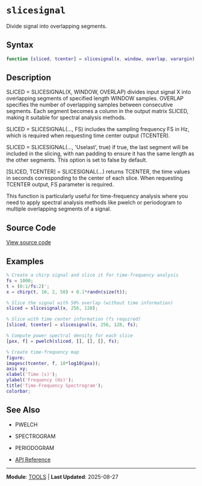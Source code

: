 # `slicesignal`

Divide signal into overlapping segments.

## Syntax

```matlab
function [sliced, tcenter] = slicesignal(x, window, overlap, varargin)
```

## Description

SLICED = SLICESIGNAL(X, WINDOW, OVERLAP) divides input signal X into overlapping segments of specified length WINDOW samples. OVERLAP specifies the number of overlapping samples between consecutive segments. Each segment becomes a column in the output matrix SLICED, making it suitable for spectral analysis methods.

SLICED = SLICESIGNAL(..., FS) includes the sampling frequency FS in Hz, which is required when requesting time center output (TCENTER).

SLICED = SLICESIGNAL(..., 'Uselast', true) if true, the last segment will be included in the slicing, with nan padding to ensure it has the same length as the other segments. This option is set to false by default.

[SLICED, TCENTER] = SLICESIGNAL(...) returns TCENTER, the time values in seconds corresponding to the center of each slice. When requesting TCENTER output, FS parameter is required.

This function is particularly useful for time-frequency analysis where you need to apply spectral analysis methods like pwelch or periodogram to multiple overlapping segments of a signal.

## Source Code

[View source code](https://github.com/BSICoS/biosigmat/tree/main/src/tools/slicesignal.m)

## Examples

```matlab
% Create a chirp signal and slice it for time-frequency analysis
fs = 1000;
t = (0:1/fs:2)';
x = chirp(t, 10, 2, 50) + 0.1*randn(size(t));

% Slice the signal with 50% overlap (without time information)
sliced = slicesignal(x, 256, 128);

% Slice with time center information (fs required)
[sliced, tcenter] = slicesignal(x, 256, 128, fs);

% Compute power spectral density for each slice
[pxx, f] = pwelch(sliced, [], [], [], fs);

% Create time-frequency map
figure;
imagesc(tcenter, f, 10*log10(pxx));
axis xy;
xlabel('Time (s)');
ylabel('Frequency (Hz)');
title('Time-Frequency Spectrogram');
colorbar;
```

## See Also

- PWELCH
- SPECTROGRAM
- PERIODOGRAM

- [API Reference](../index.md)

---

**Module**: [TOOLS](index.md) | **Last Updated**: 2025-08-27
